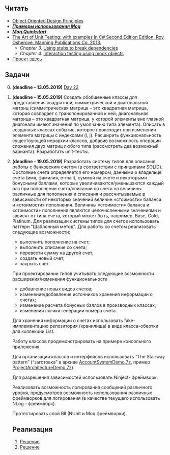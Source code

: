 ## Читать
- [Object Oriented Design Principles](https://github.com/EPM-RD-NETLAB/.NET-Framework-modules/tree/master/M16.%20Object%20Oriented%20Design%20Principles)
- ***[Примеры использования Moq](https://habr.com/post/150859/)***
- ***[Moq.Quickstart](https://github.com/Moq/moq4/wiki/Quickstart)***
- [The Art of Unit Testing: with examples in C# Second Edition Edition. Roy Osherove.  Manning Publications Co. 2013.](https://www.manning.com/books/the-art-of-unit-testing-second-edition)
   - *Chapter 3.* [Using stubs to break dependencies](https://livebook.manning.com/#!/book/the-art-of-unit-testing-second-edition/chapter-3/1)
   - *Chapter 4.* [Interaction testing using mock objects](https://livebook.manning.com/#!/book/the-art-of-unit-testing-second-edition/chapter-4/1)
- [Проект здесь](https://github.com/EPM-RD-NETLAB/Project-Arch)

## Задачи

0. **(deadline - 13.05.2019)** [Day 22](https://github.com/AnzhelikaKravchuk/.NET-Training.-Spring-2019/tree/master/Day%2022)

1. **(deadline - 15.05.2019)** Создать обобщенные классы для представления квадратной, симметрической и диагональной матриц (симметрическая матрица – это квадратная матрица, которая совпадает с транспонированной к ней; диагональная матрица – это квадратная матрица, у которой элементы вне главной диагонали имеют значения по умолчанию типа элемента). Описать в созданных классах событие, которое происходит при изменении элемента матрицы с индексами (i, j). Расширить функциональность существующей иерархии классов, добавив возможность операции сложения двух матриц любого типа (рассмотреть два возможный варианта). Разработать unit-тесты.

2. **(deadline - 19.05.2019)** Разработать систему типов для описания работы с банковским счетом (в соответствии с принципами SOLID). Состояние счета определяется его номером, данными о владельце счета (имя, фамилия, e-mail), суммой на счете и некоторыми бонусными баллами, которые увеличиваются/уменьшаются каждый раз при пополнении счета/списании со счета на величины различные для пополнения и списания и рассчитываемые в зависимости от некоторых значений величин «стоимости» баланса и «стоимости» пополнения. Величины «стоимости» баланса и «стоимости» пополнения являются целочисленными значениями и зависят от типа счета, который может быть, например,  Base, Gold, Platinum. Для реализации системы типов для счетов использовать паттерн "Шаблонный метод". Для работы со счетом реализовать следующие возможности: 
   - выполнить пополнение на счет;
   - выполнить списание со счета; 
   - перевести сумму на другой счет;
   - создать новый счет; 
   - закрыть счет.
    
    При проектировании типов учитывать следующие возможности расширения/изменения функциональности
      - добавление новых видов счетов;
      - изменение/добавление источников хранения информации о счетах;
      - изменение расчета бонусных баллов в производных классах;
      - изменении логики генерации номера счета.
    
    Для хранения информации о счетах использовать fake-имплементацию репозитория (хранилища) в виде класса-обертки для коллекции List<Account>.
 
    Работу классов продемонстрировать на примере консольного приложения. 
  
    Для организации классов и интерфейсов использовать “The Stairway pattern” (“заготовка” в архиве [AccountSystemDemo.7z](https://github.com/AnzhelikaKravchuk/.NET-Training.-Spring-2019/tree/master/Days%2023-24%20-%2010.05.2019), пример [ProjectArchitectureDemo.7z](https://drive.google.com/drive/folders/1cYLB1QRq_Ar0hI6EBL-DWiNRGIKS-iqq)). 
  
    Для разрешения зависимостей использовать Ninject- фреймворк.
    
    Реализовать возможность логирования сообщений различного уровня, предусмотрев возможность использования различных фреймворков для логирования (в качестве текущего использовать NLog - фреймворк). 

    Протестировать слой Bll (NUnit и Moq фреймворки).
    
    ## Реализация 
    1. [Решение](https://github.com/arinkarus/NET1.S.2019.Chemrukova.22)
    2. [Решение](https://github.com/arinkarus/NET1.S.2019.Chemrukova.23-24)
    
